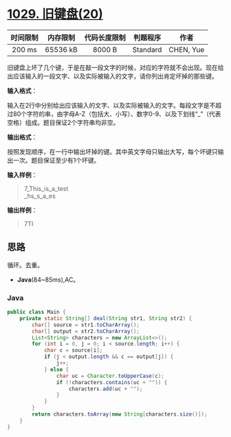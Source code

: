 # [1029. 旧键盘(20)][title]

| 时间限制 | 内存限制 | 代码长度限制 | 判题程序 |   作者   |
|:-------:|:-------:|:----------:|:-------:|:-------:|
|  200 ms | 65536 kB|   8000 B   | Standard|CHEN, Yue|

旧键盘上坏了几个键，于是在敲一段文字的时候，对应的字符就不会出现。现在给出应该输入的一段文字、以及实际被输入的文字，请你列出肯定坏掉的那些键。

**输入格式**：  

输入在2行中分别给出应该输入的文字、以及实际被输入的文字。每段文字是不超过80个字符的串，由字母A-Z（包括大、小写）、数字0-9、以及下划线“_”（代表空格）组成。题目保证2个字符串均非空。

**输出格式**：  

按照发现顺序，在一行中输出坏掉的键。其中英文字母只输出大写，每个坏键只输出一次。题目保证至少有1个坏键。

**输入样例**：
> 7_This_is_a_test  
> _hs_s_a_es

**输出样例**：
> 7TI


## 思路
循环。去重。

- **Java**(84~85ms),AC。

### Java
```java
public class Main {
    private static String[] deal(String str1, String str2) {
        char[] source = str1.toCharArray();
        char[] output = str2.toCharArray();
        List<String> characters = new ArrayList<>();
        for (int i = 0, j = 0; i < source.length; i++) {
            char c = source[i];
            if (j < output.length && c == output[j]) {
                j++;
            } else {
                char uc = Character.toUpperCase(c);
                if (!characters.contains(uc + "")) {
                    characters.add(uc + "");
                }
            }
        }
        return characters.toArray(new String[characters.size()]);
    }
}
```

[title]: https://www.patest.cn/contests/pat-b-practise/1029
